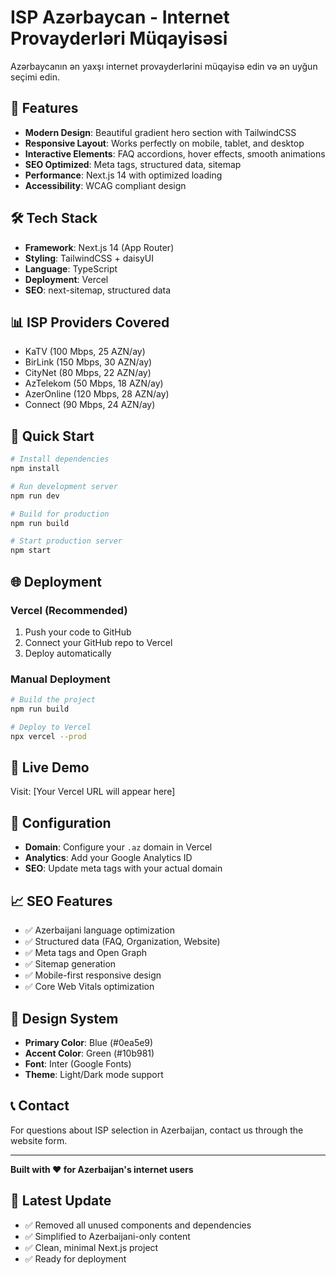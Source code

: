 # ISP Azərbaycan - Internet Provayderləri Müqayisəsi

Azərbaycanın ən yaxşı internet provayderlərini müqayisə edin və ən uyğun seçimi edin.

## 🌟 Features

- **Modern Design**: Beautiful gradient hero section with TailwindCSS
- **Responsive Layout**: Works perfectly on mobile, tablet, and desktop
- **Interactive Elements**: FAQ accordions, hover effects, smooth animations
- **SEO Optimized**: Meta tags, structured data, sitemap
- **Performance**: Next.js 14 with optimized loading
- **Accessibility**: WCAG compliant design

## 🛠 Tech Stack

- **Framework**: Next.js 14 (App Router)
- **Styling**: TailwindCSS + daisyUI
- **Language**: TypeScript
- **Deployment**: Vercel
- **SEO**: next-sitemap, structured data

## 📊 ISP Providers Covered

- KaTV (100 Mbps, 25 AZN/ay)
- BirLink (150 Mbps, 30 AZN/ay) 
- CityNet (80 Mbps, 22 AZN/ay)
- AzTelekom (50 Mbps, 18 AZN/ay)
- AzerOnline (120 Mbps, 28 AZN/ay)
- Connect (90 Mbps, 24 AZN/ay)

## 🚀 Quick Start

```bash
# Install dependencies
npm install

# Run development server
npm run dev

# Build for production
npm run build

# Start production server
npm start
```

## 🌐 Deployment

### Vercel (Recommended)

1. Push your code to GitHub
2. Connect your GitHub repo to Vercel
3. Deploy automatically

### Manual Deployment

```bash
# Build the project
npm run build

# Deploy to Vercel
npx vercel --prod
```

## 📱 Live Demo

Visit: [Your Vercel URL will appear here]

## 🔧 Configuration

- **Domain**: Configure your `.az` domain in Vercel
- **Analytics**: Add your Google Analytics ID
- **SEO**: Update meta tags with your actual domain

## 📈 SEO Features

- ✅ Azerbaijani language optimization
- ✅ Structured data (FAQ, Organization, Website)
- ✅ Meta tags and Open Graph
- ✅ Sitemap generation
- ✅ Mobile-first responsive design
- ✅ Core Web Vitals optimization

## 🎨 Design System

- **Primary Color**: Blue (#0ea5e9)
- **Accent Color**: Green (#10b981)
- **Font**: Inter (Google Fonts)
- **Theme**: Light/Dark mode support

## 📞 Contact

For questions about ISP selection in Azerbaijan, contact us through the website form.

---

**Built with ❤️ for Azerbaijan's internet users**

## 🔄 Latest Update

- ✅ Removed all unused components and dependencies
- ✅ Simplified to Azerbaijani-only content
- ✅ Clean, minimal Next.js project
- ✅ Ready for deployment
